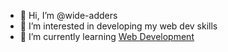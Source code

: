 - 👋 Hi, I’m @wide-adders
- 👀 I’m interested in developing my web dev skills
- 🌱 I’m currently learning <a href="udemy.com/course/the-complete-web-development-bootcamp">Web Development</a>

<!---
wide-adders/wide-adders is a ✨ special ✨ repository because its `README.md` (this file) appears on your GitHub profile.
You can click the Preview link to take a look at your changes.
--->
